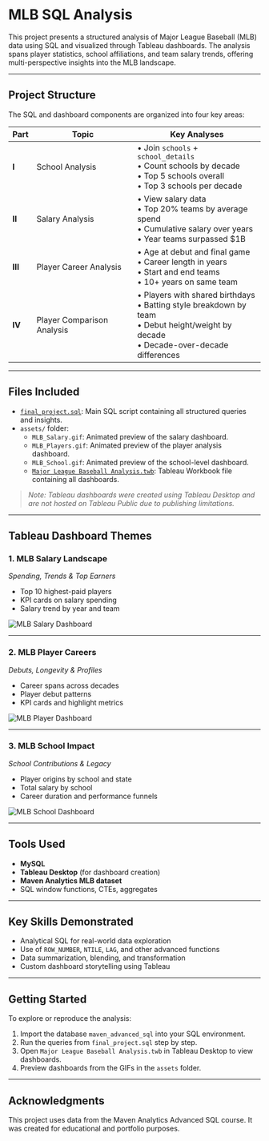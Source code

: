 # MLB SQL Analysis

This project presents a structured analysis of Major League Baseball (MLB) data using SQL and visualized through Tableau dashboards. The analysis spans player statistics, school affiliations, and team salary trends, offering multi-perspective insights into the MLB landscape.

---

## Project Structure

The SQL and dashboard components are organized into four key areas:

| Part | Topic | Key Analyses |
|------|-------|--------------|
| **I** | School Analysis | • Join `schools` + `school_details`<br>• Count schools by decade<br>• Top 5 schools overall<br>• Top 3 schools per decade |
| **II** | Salary Analysis | • View salary data<br>• Top 20% teams by average spend<br>• Cumulative salary over years<br>• Year teams surpassed $1B |
| **III** | Player Career Analysis | • Age at debut and final game<br>• Career length in years<br>• Start and end teams<br>• 10+ years on same team |
| **IV** | Player Comparison Analysis | • Players with shared birthdays<br>• Batting style breakdown by team<br>• Debut height/weight by decade<br>• Decade-over-decade differences |

---

## Files Included

- [`final_project.sql`](final_project.sql): Main SQL script containing all structured queries and insights.
- `assets/` folder:
  - `MLB_Salary.gif`: Animated preview of the salary dashboard.
  - `MLB_Players.gif`: Animated preview of the player analysis dashboard.
  - `MLB_School.gif`: Animated preview of the school-level dashboard.
  - [`Major League Baseball Analysis.twb`](assets/Major%20League%20Baseball%20Analysis.twb): Tableau Workbook file containing all dashboards.

> _Note: Tableau dashboards were created using Tableau Desktop and are not hosted on Tableau Public due to publishing limitations._

---

## Tableau Dashboard Themes

### 1. MLB Salary Landscape  
_Spending, Trends & Top Earners_

- Top 10 highest-paid players  
- KPI cards on salary spending  
- Salary trend by year and team  

![MLB Salary Dashboard](assets/MLB_Salary.gif)

---

### 2. MLB Player Careers  
_Debuts, Longevity & Profiles_

- Career spans across decades  
- Player debut patterns  
- KPI cards and highlight metrics  

![MLB Player Dashboard](assets/MLB_Players.gif)

---

### 3. MLB School Impact  
_School Contributions & Legacy_

- Player origins by school and state  
- Total salary by school  
- Career duration and performance funnels  

![MLB School Dashboard](assets/MLB_School.gif)

---

## Tools Used

- **MySQL** 
- **Tableau Desktop** (for dashboard creation)  
- **Maven Analytics MLB dataset**  
- SQL window functions, CTEs, aggregates  

---

## Key Skills Demonstrated

- Analytical SQL for real-world data exploration  
- Use of `ROW_NUMBER`, `NTILE`, `LAG`, and other advanced functions  
- Data summarization, blending, and transformation  
- Custom dashboard storytelling using Tableau  

---

## Getting Started

To explore or reproduce the analysis:

1. Import the database `maven_advanced_sql` into your SQL environment.  
2. Run the queries from `final_project.sql` step by step.  
3. Open `Major League Baseball Analysis.twb` in Tableau Desktop to view dashboards.  
4. Preview dashboards from the GIFs in the `assets` folder.  

---

## Acknowledgments

This project uses data from the Maven Analytics Advanced SQL course. It was created for educational and portfolio purposes.
